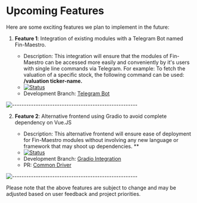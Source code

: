 # Upcoming Features

Here are some exciting features we plan to implement in the future:

1. **Feature 1**: Integration of existing modules with a Telegram Bot named Fin-Maestro. 

   - Description: This integration will ensure that the modules of Fin-Maestro can be accessed more easily and conveniently by it's users with single line commands via Telegram. For example: To fetch the valuation of a specific stock, the following command can be used: **/valuation ticker-name.**
   - [![Status](https://img.shields.io/badge/Status-In%20Progress-brightgreen)]()
   - Development Branch: [Telegram Bot](https://github.com/devfinwiz/Fin-Maestro/tree/telegramBot)

![-----------------------------------------------------](https://raw.githubusercontent.com/andreasbm/readme/master/assets/lines/rainbow.png)

2. **Feature 2**: Alternative frontend using Gradio to avoid complete dependency on Vue.JS 

   - Description: This alternative frontend will ensure ease of deployment for Fin-Maestro modules without involving any new language or framework that may shoot up dependencies. **
   - [![Status](https://img.shields.io/badge/Status-In%20Progress-brightgreen)]()
   - Development Branch: [Gradio Integration](https://github.com/devfinwiz/Fin-Maestro/tree/gradioIntegration)
   - PR: [Common Driver](https://github.com/devfinwiz/Fin-Maestro/pull/22)

![-----------------------------------------------------](https://raw.githubusercontent.com/andreasbm/readme/master/assets/lines/rainbow.png)

Please note that the above features are subject to change and may be adjusted based on user feedback and project priorities.

